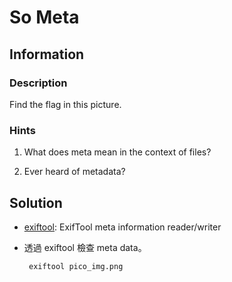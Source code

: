 # So Meta

## Information

### Description

Find the flag in this picture.

### Hints

1. What does meta mean in the context of files?

2. Ever heard of metadata?

## Solution

- [exiftool](https://github.com/exiftool/exiftool): ExifTool meta information reader/writer

- 透過 exiftool 檢查 meta data。
    ```
     exiftool pico_img.png 
    ```